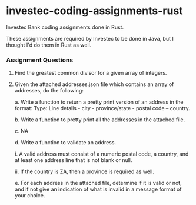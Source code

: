 # investec-coding-assignments-rust

Investec Bank coding assignments done in Rust.

These assignments are required by Investec to be done in Java, but I thought I'd do them in Rust as well.

### Assignment Questions

1. Find the greatest common divisor for a given array of integers.


2. Given the attached addresses.json file which contains an array of addresses, do the following:

   a. Write a function to return a pretty print version of an address in the format: Type: Line details - city - province/state - postal code – country.

   b. Write a function to pretty print all the addresses in the attached file.

   c. NA

   d. Write a function to validate an address.

   i.  A valid address must consist of a numeric postal code, a country, and at least one address line that is not blank or null.

   ii. If the country is ZA, then a province is required as well.

   e. For each address in the attached file, determine if it is valid or not, and if not give an indication of what is invalid in a message format of your choice.
